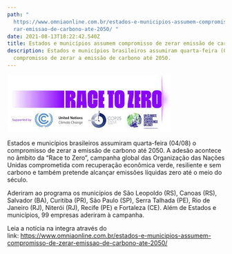 ```yaml
---
path: "
  https://www.omniaonline.com.br/estados-e-municipios-assumem-compromisso-de-ze\
  rar-emissao-de-carbono-ate-2050/ "
date: 2021-08-13T18:22:42.540Z
title: Estados e municípios assumem compromisso de zerar emissão de carbono até 2050
description: Estados e municípios brasileiros assumiram quarta-feira (04/08) o
  compromisso de zerar a emissão de carbono até 2050.
---
```

<!--StartFragment-->

![](../assets/race-to-zero.jfif)

Estados e municípios brasileiros assumiram quarta-feira (04/08) o compromisso de zerar a emissão de carbono até 2050. A adesão acontece no âmbito da “Race to Zero”, campanha global das Organização das Nações Unidas comprometida com recuperação econômica verde, resiliente e sem carbono e também pretende alcançar emissões líquidas zero até o meio do século.

<!--StartFragment-->

Aderiram ao programa os municípios de São Leopoldo (RS), Canoas (RS), Salvador (BA), Curitiba (PR), São Paulo (SP), Serra Talhada (PE), Rio de Janeiro (RJ), Niterói (RJ), Recife (PE) e Fortaleza (CE). Além de Estados e municípios, 99 empresas aderiram à campanha.

<!--EndFragment-->  

Leia a notícia na integra através do link: <https://www.omniaonline.com.br/estados-e-municipios-assumem-compromisso-de-zerar-emissao-de-carbono-ate-2050/> 

<!--EndFragment-->